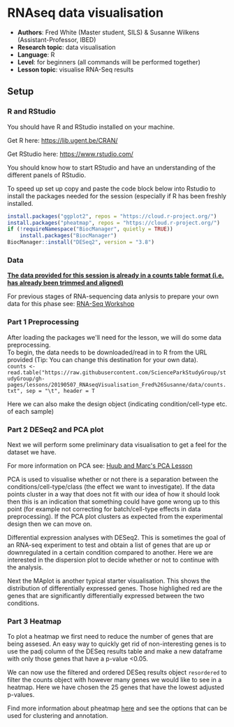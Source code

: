 # RNAseq data visualisation
 - **Authors**: Fred White (Master student, SILS) & Susanne Wilkens (Assistant-Professor, IBED)
 - **Research topic**: data visualisation
 - **Language**: R
 - **Level**: for beginners (all commands will be performed together)
 - **Lesson topic**: visualise RNA-Seq results 


## Setup

### R and RStudio
You should have R and RStudio installed on your machine.

Get R here: https://lib.ugent.be/CRAN/

Get RStudio here: https://www.rstudio.com/

You should know how to start RStudio and have an understanding of the different panels of RStudio.

To speed up set up copy and paste the code block below into Rstudio to install the packages needed for the session (especially if R has been freshly installed.

```R
install.packages("ggplot2", repos = "https://cloud.r-project.org/")
install.packages("pheatmap", repos = "https://cloud.r-project.org/")
if (!requireNamespace("BiocManager", quietly = TRUE))
    install.packages("BiocManager")
BiocManager::install("DESeq2", version = "3.8")
```
### Data
[**The data provided for this session is already in a counts table format (i.e. has already been trimmed and aligned)**](https://github.com/ScienceParkStudyGroup/studyGroup/blob/gh-pages/lessons/20190507_RNAseqVisualisation_Fred%26Susanne/data/counts.txt)

For previous stages of RNA-sequencing data anlysis to prepare your own data for this phase see: [RNA-Seq Workshop](https://scienceparkstudygroup.github.io/2019-03-07-rnaseq-workshop/)


### Part 1 Preprocessing 
After loading the packages we'll need for the lesson, we will do some data preprocessing.  
To begin, the data needs to be downloaded/read in to R from the URL provided (Tip: You can change this destination for your own data).  
`counts <- read.table("https://raw.githubusercontent.com/ScienceParkStudyGroup/studyGroup/gh-pages/lessons/20190507_RNAseqVisualisation_Fred%26Susanne/data/counts.txt", sep = "\t", header = T`  

Here we can also make the design object (indicating condition/cell-type etc. of each sample)

### Part 2 DESeq2 and PCA plot
Next we will perform some preliminary data visualisation to get a feel for the dataset we have.

For more information on PCA see: [Huub and Marc's PCA Lesson](https://github.com/ScienceParkStudyGroup/studyGroup/tree/gh-pages/lessons/20190124_PCA_Huub_Marc)

PCA is used to visualise whether or not there is a separation between the conditions/cell-type/class (the effect we want to investigate). If the data points cluster in a way that does not fit with our idea of how it should look then this is an indication that something could have gone wrong up to this point (for example not correcting for batch/cell-type effects in data preprocessing).
If the PCA plot clusters as expected from the experimental design then we can move on.

Differential expression analyses with DESeq2. This is sometimes the goal of an RNA-seq experiment to test and obtain a list of genes that are up or downregulated in a certain condition compared to another. Here we are interested in the dispersion plot to decide whether or not to continue with the analysis. 

Next the MAplot is another typical starter visualisation. This shows the distribution of differentially expressed genes. Those highlighed red are the genes that are significantly differentially expressed between the two conditions.

### Part 3 Heatmap 
To plot a heatmap we first need to reduce the number of genes that are being assesed. An easy way to quickly get rid of non-interesting genes is to use the padj column of the DESeq results table and make a new dataframe with only those genes that have a p-value <0.05.

We can now use the filtered and ordered DESeq results object `resordered` to filter the counts object with however many genes we would like to see in a heatmap. Here we have chosen the 25 genes that have the lowest adjusted p-values.

Find more information about pheatmap [here](https://cran.r-project.org/web/packages/pheatmap/pheatmap.pdf) and see the options that can be used for clustering and annotation.





